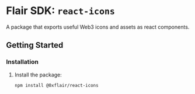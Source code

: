 # Flair SDK: `react-icons`

A package that exports useful Web3 icons and assets as react components.

## Getting Started

### Installation

1. Install the package:

   ```sh
   npm install @0xflair/react-icons
   ```
